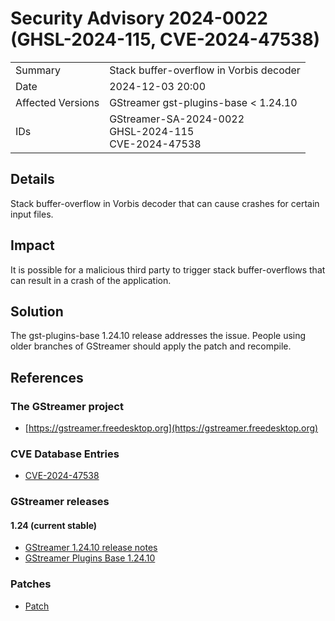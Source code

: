 # Security Advisory 2024-0022 (GHSL-2024-115, CVE-2024-47538)

<div class="vertical-table">

|                   |     |
| ----------------- | --- |
| Summary           | Stack buffer-overflow in Vorbis decoder |
| Date              | 2024-12-03 20:00 |
| Affected Versions | GStreamer gst-plugins-base < 1.24.10 |
| IDs               | GStreamer-SA-2024-0022<br/>GHSL-2024-115<br/>CVE-2024-47538 |

</div>

## Details

Stack buffer-overflow in Vorbis decoder that can cause crashes
for certain input files.

## Impact

It is possible for a malicious third party to trigger stack buffer-overflows that
can result in a crash of the application.

## Solution

The gst-plugins-base 1.24.10 release addresses the issue. People using older
branches of GStreamer should apply the patch and recompile.

## References

### The GStreamer project

- [https://gstreamer.freedesktop.org](https://gstreamer.freedesktop.org)

### CVE Database Entries

- [CVE-2024-47538](https://www.cve.org/CVERecord?id=CVE-2024-47538)

### GStreamer releases

#### 1.24 (current stable)

- [GStreamer 1.24.10 release notes](/releases/1.24/#1.24.10)
- [GStreamer Plugins Base 1.24.10](/src/gst-plugins-base/gst-plugins-base-1.24.10.tar.xz)

### Patches

- [Patch](https://gitlab.freedesktop.org/gstreamer/gstreamer/-/merge_requests/8035.patch)
